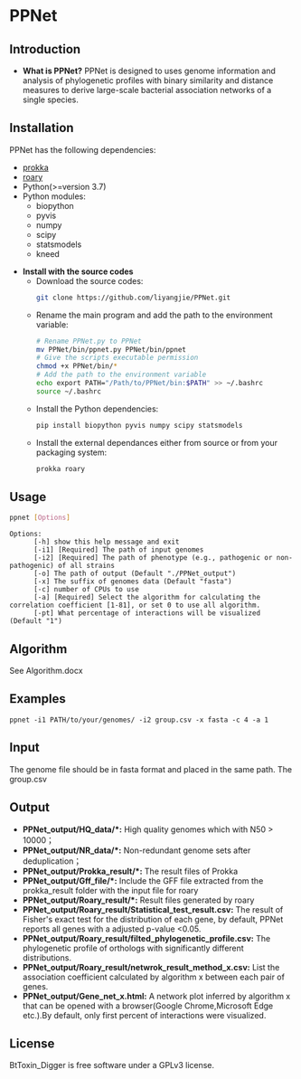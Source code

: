 # PPNet
## Introduction
- **What is PPNet?**
PPNet is designed to uses genome information and analysis of phylogenetic profiles with binary similarity and distance measures to derive large-scale bacterial association networks of a single species.

## Installation
PPNet has the following dependencies:
* [prokka](https://github.com/tseemann/prokka)
* [roary](https://github.com/sanger-pathogens/Roary)
* Python(>=version 3.7)
* Python modules:
     - biopython
     - pyvis
     - numpy
     - scipy
     - statsmodels
     - kneed


- **Install with the source codes**
  - Download the source codes:
    ```bash
    git clone https://github.com/liyangjie/PPNet.git
    ```
  - Rename the main program and add the path to the environment variable:
    ```bash
    # Rename PPNet.py to PPNet
    mv PPNet/bin/ppnet.py PPNet/bin/ppnet
    # Give the scripts executable permission
    chmod +x PPNet/bin/*
    # Add the path to the environment variable
    echo export PATH="/Path/to/PPNet/bin:$PATH" >> ~/.bashrc
    source ~/.bashrc
    ```
  - Install the Python dependencies:
    ```bash
    pip install biopython pyvis numpy scipy statsmodels 
    ```
  - Install the external dependances either from source or from your packaging system:
    ```bash
    prokka roary
    ```
## Usage
``` bash
ppnet [Options]
```
```
Options:
      [-h] show this help message and exit
      [-i1] [Required] The path of input genomes
      [-i2] [Required] The path of phenotype (e.g., pathogenic or non-pathogenic) of all strains
      [-o] The path of output (Default "./PPNet_output")
      [-x] The suffix of genomes data (Default "fasta")
      [-c] number of CPUs to use
      [-a] [Required] Select the algorithm for calculating the correlation coefficient [1-81], or set 0 to use all algorithm.
      [-pt] What percentage of interactions will be visualized (Default "1")
```
## Algorithm
See Algorithm.docx
## Examples
```
ppnet -i1 PATH/to/your/genomes/ -i2 group.csv -x fasta -c 4 -a 1
```
## Input
The genome file should be in fasta format and placed in the same path. The group.csv 


## Output
  - __PPNet_output/HQ_data/*:__  High quality genomes which with N50 > 10000；
  - __PPNet_output/NR_data/*:__ Non-redundant genome sets after deduplication；
  - __PPNet_output/Prokka_result/*:__ The result files of Prokka
  - __PPNet_output/Gff_file/*:__ Include the GFF file extracted from the prokka_result folder with the input file for roary
  - __PPNet_output/Roary_result/*:__ Result files generated by roary
  - __PPNet_output/Roary_result/Statistical_test_result.csv:__ The result of Fisher's exact test for the distribution of each gene, by default, PPNet reports all genes with a adjusted p-value <0.05.
  - __PPNet_output/Roary_result/filted_phylogenetic_profile.csv:__ The phylogenetic profile of orthologs with significantly different distributions.
  - __PPNet_output/Roary_result/netwrok_result_method_x.csv:__ List the association coefficient calculated by algorithm x between each pair of genes.
  - __PPNet_output/Gene_net_x.html:__ A network plot inferred by algorithm x that can be opened with a browser(Google Chrome,Microsoft Edge etc.).By default, only first percent of interactions were visualized.
 
## License

BtToxin_Digger is free software under a GPLv3 license.


    
